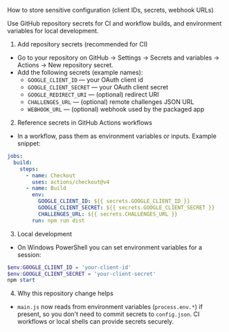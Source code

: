 How to store sensitive configuration (client IDs, secrets, webhook URLs)

Use GitHub repository secrets for CI and workflow builds, and environment variables for local development.

1) Add repository secrets (recommended for CI)
- Go to your repository on GitHub → Settings → Secrets and variables → Actions → New repository secret.
- Add the following secrets (example names):
  - `GOOGLE_CLIENT_ID` — your OAuth client id
  - `GOOGLE_CLIENT_SECRET` — your OAuth client secret
  - `GOOGLE_REDIRECT_URI` — (optional) redirect URI
  - `CHALLENGES_URL` — (optional) remote challenges JSON URL
  - `WEBHOOK_URL` — (optional) webhook used by the packaged app

2) Reference secrets in GitHub Actions workflows
- In a workflow, pass them as environment variables or inputs. Example snippet:

```yaml
jobs:
  build:
    steps:
      - name: Checkout
        uses: actions/checkout@v4
      - name: Build
        env:
          GOOGLE_CLIENT_ID: ${{ secrets.GOOGLE_CLIENT_ID }}
          GOOGLE_CLIENT_SECRET: ${{ secrets.GOOGLE_CLIENT_SECRET }}
          CHALLENGES_URL: ${{ secrets.CHALLENGES_URL }}
        run: npm run dist
```

3) Local development
- On Windows PowerShell you can set environment variables for a session:
```powershell
$env:GOOGLE_CLIENT_ID = 'your-client-id'
$env:GOOGLE_CLIENT_SECRET = 'your-client-secret'
npm start
```

4) Why this repository change helps
- `main.js` now reads from environment variables (`process.env.*`) if present, so you don't need to commit secrets to `config.json`. CI workflows or local shells can provide secrets securely.
